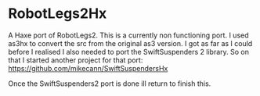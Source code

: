 RobotLegs2Hx
============

A Haxe port of RobotLegs2. This is a currently non functioning port. I used as3hx to convert the src from the original as3 version. I got as far as I could before I realised I also needed to port the SwiftSuspenders 2 library. So on that I started another project for that port: https://github.com/mikecann/SwiftSuspendersHx

Once the SwiftSuspenders2 port is done ill return to finish this.